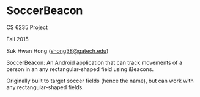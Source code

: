 # SoccerBeacon
CS 6235 Project

Fall 2015

Suk Hwan Hong (shong38@gatech.edu)

SoccerBeacon: An Android application that can track movements of a person in an any rectangular-shaped field using iBeacons.

Originally built to target soccer fields (hence the name), but can work with any rectangular-shaped fields.
